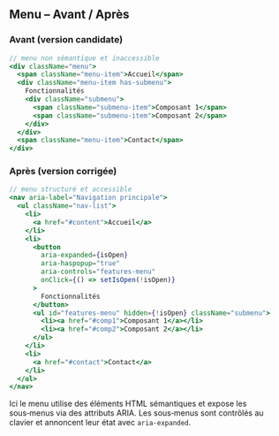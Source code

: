 ## Menu – Avant / Après

### Avant (version candidate)

```jsx
// menu non sémantique et inaccessible
<div className="menu">
  <span className="menu-item">Accueil</span>
  <div className="menu-item has-submenu">
    Fonctionnalités
    <div className="submenu">
      <span className="submenu-item">Composant 1</span>
      <span className="submenu-item">Composant 2</span>
    </div>
  </div>
  <span className="menu-item">Contact</span>
</div>
```

### Après (version corrigée)

```jsx
// menu structuré et accessible
<nav aria-label="Navigation principale">
  <ul className="nav-list">
    <li>
      <a href="#content">Accueil</a>
    </li>
    <li>
      <button
        aria-expanded={isOpen}
        aria-haspopup="true"
        aria-controls="features-menu"
        onClick={() => setIsOpen(!isOpen)}
      >
        Fonctionnalités
      </button>
      <ul id="features-menu" hidden={!isOpen} className="submenu">
        <li><a href="#comp1">Composant 1</a></li>
        <li><a href="#comp2">Composant 2</a></li>
      </ul>
    </li>
    <li>
      <a href="#contact">Contact</a>
    </li>
  </ul>
</nav>
```

Ici le menu utilise des éléments HTML sémantiques et expose les sous‑menus via des attributs ARIA. Les sous‑menus sont contrôlés au clavier et annoncent leur état avec `aria-expanded`.